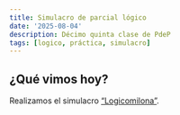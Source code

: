 ```yaml
---
title: Simulacro de parcial lógico
date: '2025-08-04'
description: Décimo quinta clase de PdeP
tags: [logico, práctica, simulacro]
---
```


## ¿Qué vimos hoy? 
Realizamos el simulacro [“Logicomilona”](https://docs.google.com/document/d/1JbGxnZa6CWHImsjE9SWcx6Ki9vBqQlKRfVX29DQAe9U/edit?usp=drivesdk).
